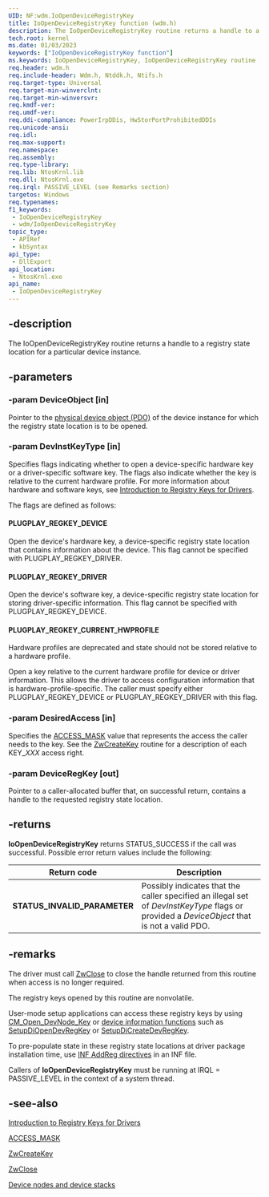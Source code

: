 ```yaml
---
UID: NF:wdm.IoOpenDeviceRegistryKey
title: IoOpenDeviceRegistryKey function (wdm.h)
description: The IoOpenDeviceRegistryKey routine returns a handle to a registry state location for a particular device instance.
tech.root: kernel
ms.date: 01/03/2023
keywords: ["IoOpenDeviceRegistryKey function"]
ms.keywords: IoOpenDeviceRegistryKey, IoOpenDeviceRegistryKey routine [Kernel-Mode Driver Architecture], k104_7b6ab819-56e3-4d4a-956a-51e4a83300f0.xml, kernel.ioopendeviceregistrykey, wdm/IoOpenDeviceRegistryKey
req.header: wdm.h
req.include-header: Wdm.h, Ntddk.h, Ntifs.h
req.target-type: Universal
req.target-min-winverclnt:
req.target-min-winversvr: 
req.kmdf-ver: 
req.umdf-ver: 
req.ddi-compliance: PowerIrpDDis, HwStorPortProhibitedDDIs
req.unicode-ansi: 
req.idl: 
req.max-support: 
req.namespace: 
req.assembly: 
req.type-library: 
req.lib: NtosKrnl.lib
req.dll: NtosKrnl.exe
req.irql: PASSIVE_LEVEL (see Remarks section)
targetos: Windows
req.typenames: 
f1_keywords:
 - IoOpenDeviceRegistryKey
 - wdm/IoOpenDeviceRegistryKey
topic_type:
 - APIRef
 - kbSyntax
api_type:
 - DllExport
api_location:
 - NtosKrnl.exe
api_name:
 - IoOpenDeviceRegistryKey
---
```


## -description

The IoOpenDeviceRegistryKey routine returns a handle to a registry state location for a particular device instance.

## -parameters

### -param DeviceObject [in]

Pointer to the [physical device object (PDO)](/windows-hardware/drivers/kernel/when-are-wdm-device-objects-created-) of the device instance for which the registry state location is to be opened.

### -param DevInstKeyType [in]

Specifies flags indicating whether to open a device-specific hardware key or a driver-specific software key. The flags also indicate whether the key is relative to the current hardware profile. For more information about hardware and software keys, see  [Introduction to Registry Keys for Drivers](/windows-hardware/drivers/wdf/introduction-to-registry-keys-for-drivers).

The flags are defined as follows:

#### PLUGPLAY_REGKEY_DEVICE

Open the device's hardware key, a device-specific registry state location that contains information about the device. This flag cannot be specified with PLUGPLAY_REGKEY_DRIVER.

#### PLUGPLAY_REGKEY_DRIVER

Open the device's software key, a device-specific registry state location for storing driver-specific information. This flag cannot be specified with PLUGPLAY_REGKEY_DEVICE.

#### PLUGPLAY_REGKEY_CURRENT_HWPROFILE

Hardware profiles are deprecated and state should not be stored relative to a hardware profile.

Open a key relative to the current hardware profile for device or driver information. This allows the driver to access configuration information that is hardware-profile-specific. The caller must specify either PLUGPLAY_REGKEY_DEVICE or PLUGPLAY_REGKEY_DRIVER with this flag.

### -param DesiredAccess [in]

Specifies the [ACCESS_MASK](/windows-hardware/drivers/kernel/access-mask) value that represents the access the caller needs to the key. See the [ZwCreateKey](./nf-wdm-zwcreatekey.md) routine for a description of each KEY_*XXX* access right.

### -param DeviceRegKey [out]

Pointer to a caller-allocated buffer that, on successful return, contains a handle to the requested registry state location.

## -returns

**IoOpenDeviceRegistryKey** returns STATUS_SUCCESS if the call was successful. Possible error return values include the following:

| Return code | Description |
|---|---|
| **STATUS_INVALID_PARAMETER** | Possibly indicates that the caller specified an illegal set of *DevInstKeyType* flags or provided a *DeviceObject* that is not a valid PDO. |

## -remarks

The driver must call [ZwClose](./nf-wdm-zwclose.md) to close the handle returned from this routine when access is no longer required.

The registry keys opened by this routine are nonvolatile.

User-mode setup applications can access these registry keys by using [CM_Open_DevNode_Key](/windows/win32/api/cfgmgr32/nf-cfgmgr32-cm_open_devnode_key) or [device information functions](/windows-hardware/drivers/install/using-device-installation-functions#device-information-functions) such as [SetupDiOpenDevRegKey](/windows/win32/api/setupapi/nf-setupapi-setupdiopendevregkey) or [SetupDiCreateDevRegKey](/windows/win32/api/setupapi/nf-setupapi-setupdicreatedevregkeya).

To pre-populate state in these registry state locations at driver package installation time, use [INF AddReg directives](/windows-hardware/drivers/install/inf-addreg-directive) in an INF file.

Callers of **IoOpenDeviceRegistryKey** must be running at IRQL = PASSIVE_LEVEL in the context of a system thread.

## -see-also

[Introduction to Registry Keys for Drivers](/windows-hardware/drivers/wdf/introduction-to-registry-keys-for-drivers)

[ACCESS_MASK](/windows-hardware/drivers/kernel/access-mask)

[ZwCreateKey](./nf-wdm-zwcreatekey.md)

[ZwClose](./nf-wdm-zwclose.md)

[Device nodes and device stacks](/windows-hardware/drivers/gettingstarted/device-nodes-and-device-stacks)
